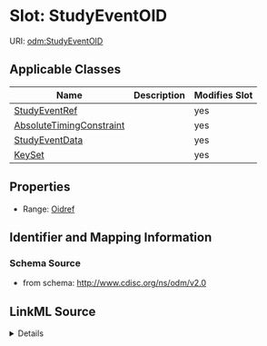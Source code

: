 # Slot: StudyEventOID

URI: [odm:StudyEventOID](http://www.cdisc.org/ns/odm/v2.0/StudyEventOID)



<!-- no inheritance hierarchy -->




## Applicable Classes

| Name | Description | Modifies Slot |
| --- | --- | --- |
[StudyEventRef](StudyEventRef.md) |  |  yes  |
[AbsoluteTimingConstraint](AbsoluteTimingConstraint.md) |  |  yes  |
[StudyEventData](StudyEventData.md) |  |  yes  |
[KeySet](KeySet.md) |  |  yes  |







## Properties

* Range: [Oidref](Oidref.md)





## Identifier and Mapping Information







### Schema Source


* from schema: http://www.cdisc.org/ns/odm/v2.0




## LinkML Source

<details>
```yaml
name: StudyEventOID
from_schema: http://www.cdisc.org/ns/odm/v2.0
rank: 1000
alias: StudyEventOID
domain_of:
- StudyEventRef
- AbsoluteTimingConstraint
- StudyEventData
- KeySet
range: oidref

```
</details>